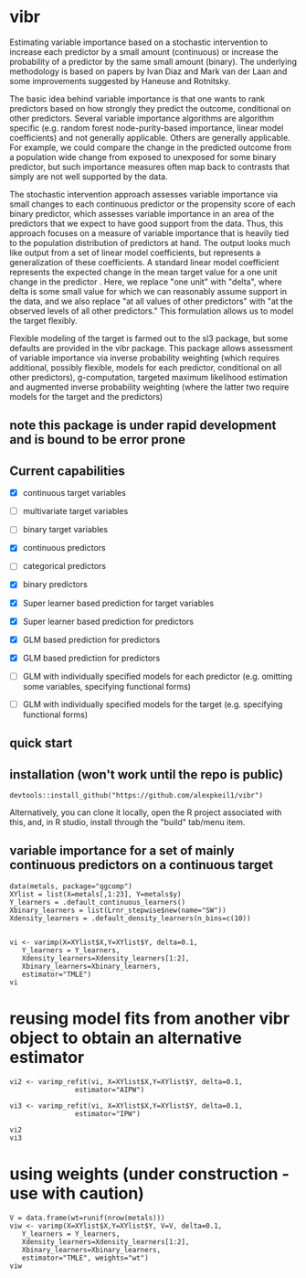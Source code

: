 # vibr

Estimating variable importance based on a stochastic intervention to increase each predictor by a small amount (continuous) or increase the probability of a predictor by the same small amount (binary). The underlying methodology is based on papers by Ivan Diaz and Mark van der Laan and some improvements suggested by Haneuse and Rotnitsky. 

The basic idea behind variable importance is that one wants to rank predictors based on how strongly they predict the outcome, conditional on other predictors. Several variable importance algorithms are algorithm specific (e.g. random forest node-purity-based importance, linear model coefficients) and not generally applicable. Others are generally applicable. For example, we could compare the change in the predicted outcome from a population wide change from exposed to unexposed for some binary predictor, but such importance measures often map back to contrasts that simply are not well supported by the data. 

The stochastic intervention approach assesses variable importance via small changes to each continuous predictor or the propensity score of each binary predictor, which assesses variable importance in an area of the predictors that we expect to have good support from the data. Thus, this approach focuses on a measure of variable importance that is heavily tied to the population distribution of predictors at hand. The output looks much like output from a set of linear model coefficients, but represents a generalization of these coefficients. A standard linear model coefficient represents the expected change in the mean target value for a one unit change in the predictor <at all values of other predictors>. Here, we replace "one unit" with "delta", where delta is some small value for which we can reasonably assume support in the data, and we also replace "at all values of other predictors" with "at the observed levels of all other predictors." This formulation allows us to model the target flexibly.

Flexible modeling of the target is farmed out to the sl3 package, but some defaults are provided in the vibr package. This package allows assessment of variable importance via inverse probability weighting (which requires additional, possibly flexible, models for each predictor, conditional on all other predictors), g-computation, targeted maximum likelihood estimation and augmented inverse probability weighting (where the latter two require models for the target and the predictors)


## note this package is under rapid development and is bound to be error prone
## Current capabilities
- [x] continuous target variables
- [ ] multivariate target variables
- [ ] binary target variables
- [x] continuous predictors
- [ ] categorical predictors
- [x] binary predictors
- [x] Super learner based prediction for target variables
- [x] Super learner based prediction for predictors
- [x] GLM based prediction for predictors
- [x] GLM based prediction for predictors
- [ ] GLM with individually specified models for each predictor (e.g. omitting some variables, specifying functional forms)
- [ ] GLM with individually specified models for the target  (e.g. specifying functional forms)


## quick start
## installation (won't work until the repo is public)
    devtools::install_github("https://github.com/alexpkeil1/vibr")

Alternatively, you can clone it locally, open the R project associated with this, and, in R studio, install through the "build" tab/menu item.

## variable importance for a set of mainly continuous predictors on a continuous target
	
    data(metals, package="qgcomp")
    XYlist = list(X=metals[,1:23], Y=metals$y)
    Y_learners = .default_continuous_learners()
    Xbinary_learners = list(Lrnr_stepwise$new(name="SW"))
    Xdensity_learners = .default_density_learners(n_bins=c(10))


    vi <- varimp(X=XYlist$X,Y=XYlist$Y, delta=0.1, 
       Y_learners = Y_learners,
       Xdensity_learners=Xdensity_learners[1:2],
       Xbinary_learners=Xbinary_learners,
       estimator="TMLE")
    vi

# reusing model fits from another vibr object to obtain an alternative estimator
    vi2 <- varimp_refit(vi, X=XYlist$X,Y=XYlist$Y, delta=0.1,
                    estimator="AIPW")

    vi3 <- varimp_refit(vi, X=XYlist$X,Y=XYlist$Y, delta=0.1,
                    estimator="IPW")

    vi2
    vi3


# using weights (under construction - use with caution)
    V = data.frame(wt=runif(nrow(metals)))
    viw <- varimp(X=XYlist$X,Y=XYlist$Y, V=V, delta=0.1, 
       Y_learners = Y_learners,
       Xdensity_learners=Xdensity_learners[1:2], 
       Xbinary_learners=Xbinary_learners,
       estimator="TMLE", weights="wt")
    viw
